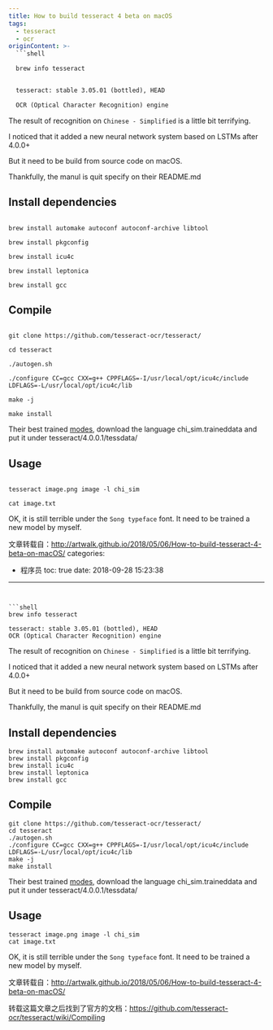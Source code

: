 ```yaml
---
title: How to build tesseract 4 beta on macOS
tags:
  - tesseract
  - ocr
originContent: >-
  ```shell

  brew info tesseract


  tesseract: stable 3.05.01 (bottled), HEAD

  OCR (Optical Character Recognition) engine

  ```

  The result of recognition on `Chinese - Simplified` is a little bit
  terrifying.


  I noticed that it added a new neural network system based on LSTMs after
  4.0.0+


  But it need to be build from source code on macOS.


  Thankfully, the manul is quit specify on their README.md


  ## Install dependencies

  ```shell

  brew install automake autoconf autoconf-archive libtool

  brew install pkgconfig

  brew install icu4c

  brew install leptonica

  brew install gcc

  ```


  ## Compile

  ```shell

  git clone https://github.com/tesseract-ocr/tesseract/

  cd tesseract

  ./autogen.sh

  ./configure CC=gcc CXX=g++ CPPFLAGS=-I/usr/local/opt/icu4c/include
  LDFLAGS=-L/usr/local/opt/icu4c/lib

  make -j

  make install

  ```

  Their best trained [modes](https://github.com/tesseract-ocr/tessdata_best),
  download the language chi_sim.traineddata and put it under
  tesseract/4.0.0.1/tessdata/


  ## Usage

  ```shell

  tesseract image.png image -l chi_sim

  cat image.txt

  ```

  OK, it is still terrible under the `Song typeface` font. It need to be trained
  a new model by myself.


  文章转载自：http://artwalk.github.io/2018/05/06/How-to-build-tesseract-4-beta-on-macOS/
categories:
  - 程序员
toc: true
date: 2018-09-28 15:23:38
---
```


```shell
brew info tesseract

tesseract: stable 3.05.01 (bottled), HEAD
OCR (Optical Character Recognition) engine
```
The result of recognition on `Chinese - Simplified` is a little bit terrifying.

I noticed that it added a new neural network system based on LSTMs after 4.0.0+

But it need to be build from source code on macOS.

Thankfully, the manul is quit specify on their README.md

## Install dependencies
```shell
brew install automake autoconf autoconf-archive libtool
brew install pkgconfig
brew install icu4c
brew install leptonica
brew install gcc
```

## Compile
```shell
git clone https://github.com/tesseract-ocr/tesseract/
cd tesseract
./autogen.sh
./configure CC=gcc CXX=g++ CPPFLAGS=-I/usr/local/opt/icu4c/include LDFLAGS=-L/usr/local/opt/icu4c/lib
make -j
make install
```
Their best trained [modes](https://github.com/tesseract-ocr/tessdata_best), download the language chi_sim.traineddata and put it under tesseract/4.0.0.1/tessdata/

## Usage
```shell
tesseract image.png image -l chi_sim
cat image.txt
```
OK, it is still terrible under the `Song typeface` font. It need to be trained a new model by myself.

文章转载自：http://artwalk.github.io/2018/05/06/How-to-build-tesseract-4-beta-on-macOS/

转载这篇文章之后找到了官方的文档：https://github.com/tesseract-ocr/tesseract/wiki/Compiling